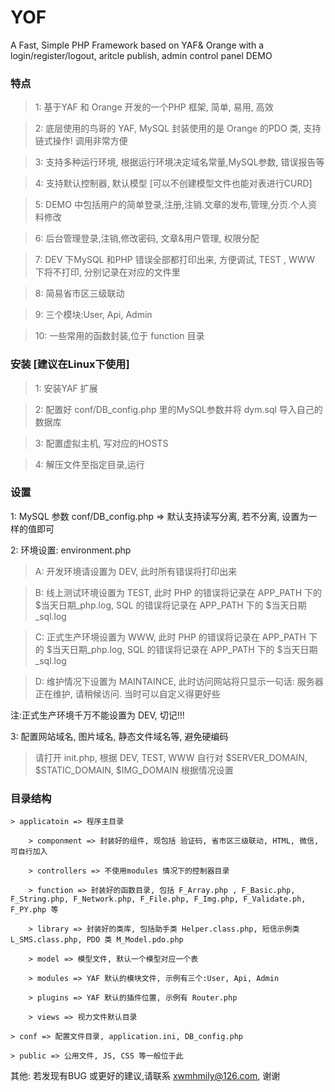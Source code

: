 # YOF
A Fast, Simple PHP Framework based on YAF&amp; Orange with a login/register/logout, aritcle publish, admin control panel DEMO

<H3>特点</H3>

> 1: 基于YAF 和 Orange 开发的一个PHP 框架, 简单, 易用, 高效

> 2: 底层使用的鸟哥的 YAF, MySQL 封装使用的是 Orange 的PDO 类, 支持链式操作! 调用非常方便

> 3: 支持多种运行环境, 根据运行环境决定域名常量,MySQL参数, 错误报告等

> 4: 支持默认控制器, 默认模型 [可以不创建模型文件也能对表进行CURD] 

> 5: DEMO 中包括用户的简单登录,注册,注销.文章的发布,管理,分页.个人资料修改

> 6: 后台管理登录,注销,修改密码, 文章&用户管理, 权限分配 

> 7: DEV 下MySQL 和PHP 错误全部都打印出来, 方便调试, TEST , WWW 下将不打印, 分别记录在对应的文件里 

> 8: 简易省市区三级联动

> 9: 三个模块:User, Api, Admin 

> 10: 一些常用的函数封装,位于 function 目录

<H3>安装 [建议在Linux下使用]</H3>

> 1: 安装YAF 扩展

> 2: 配置好 conf/DB_config.php 里的MySQL参数并将 dym.sql 导入自己的数据库

> 3: 配置虚拟主机, 写对应的HOSTS

> 4: 解压文件至指定目录,运行


<H3>设置</H3>
1: MySQL 参数 conf/DB_config.php => 默认支持读写分离, 若不分离, 设置为一样的值即可

2: 环境设置: environment.php

   > A: 开发环境请设置为 DEV, 此时所有错误将打印出来

   > B: 线上测试环境设置为 TEST, 此时 PHP 的错误将记录在 APP_PATH 下的 $当天日期_php.log, SQL 的错误将记录在 APP_PATH 下的 $当天日期_sql.log

   > C: 正式生产环境设置为 WWW, 此时 PHP 的错误将记录在 APP_PATH 下的 $当天日期_php.log, SQL 的错误将记录在 APP_PATH 下的 $当天日期_sql.log

   > D: 维护情况下设置为 MAINTAINCE, 此时访问网站将只显示一句话: 服务器正在维护, 请稍候访问. 当时可以自定义得更好些

注:正式生产环境千万不能设置为 DEV, 切记!!!

3: 配置网站域名, 图片域名, 静态文件域名等, 避免硬编码

   > 请打开 init.php, 根据 DEV, TEST, WWW 自行对 $SERVER_DOMAIN, $STATIC_DOMAIN, $IMG_DOMAIN 根据情况设置


<H3>目录结构</H3>

    > applicatoin => 程序主目录

        > componment => 封装好的组件, 现包括 验证码, 省市区三级联动, HTML, 微信, 可自行加入

        > controllers => 不使用modules 情况下的控制器目录

        > function => 封装好的函数目录, 包括 F_Array.php , F_Basic.php, F_String.php, F_Network.php, F_File.php, F_Img.php, F_Validate.ph, F_PY.php 等

        > library => 封装好的类库, 包括助手类 Helper.class.php, 短信示例类 L_SMS.class.php, PDO 类 M_Model.pdo.php

        > model => 模型文件, 默认一个模型对应一个表

        > modules => YAF 默认的模块文件, 示例有三个:User, Api, Admin

        > plugins => YAF 默认的插件位置, 示例有 Router.php
        
        > views => 视力文件默认目录
       
    > conf => 配置文件目录, application.ini, DB_config.php

    > public => 公用文件, JS, CSS 等一般位于此


其他: 若发现有BUG 或更好的建议,请联系 xwmhmily@126.com, 谢谢
